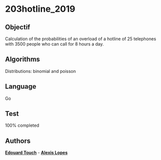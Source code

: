 # 203hotline_2019
## Objectif

Calculation of the probabilities of an overload of a hotline of 25 telephones with 3500 people who can call for 8 hours a day.

## Algorithms

Distributions: binomial and poisson

## Language 
Go

## Test

100% completed

## Authors

 **[Edouard Touch](https://github.com/Eydou)** - **[Alexis Lopes](https://github.com/LopesAlexis)**

